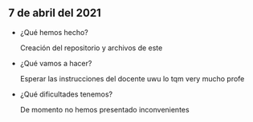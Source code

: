 ## 7 de abril del 2021

- ¿Qué hemos hecho?
  
   Creación del repositorio y archivos de este 
   
- ¿Qué vamos a hacer?

   Esperar las instrucciones del docente uwu lo tqm very mucho profe
   
- ¿Qué dificultades tenemos?

   De momento no hemos presentado inconvenientes
